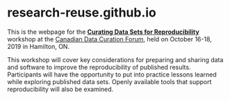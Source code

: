 # research-reuse.github.io

This is the webpage for the **[Curating Data Sets for Reproducibility](https://research-reuse.github.io)** workshop at the [Canadian Data Curation Forum](https://data-curation.github.io), held on October 16-18, 2019 in Hamilton, ON. 

This workshop will cover key considerations for preparing and sharing data and software to improve the reproducibility of published results. Participants will have the opportunity to put into practice lessons learned while exploring published data sets. Openly available tools that support reproducibility will also be examined.
